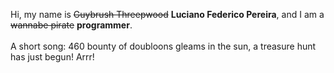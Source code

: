 Hi, my name is ~~Guybrush Threepwood~~ **Luciano Federico Pereira**, and I am a ~~wannabe pirate~~ **programmer**.<br><br>A short song: 460 bounty of doubloons gleams in the sun, a treasure hunt has just begun! Arrr!
